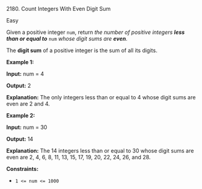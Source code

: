 2180\. Count Integers With Even Digit Sum

Easy

Given a positive integer `num`, return _the number of positive integers **less than or equal to**_ `num` _whose digit sums are **even**_.

The **digit sum** of a positive integer is the sum of all its digits.

**Example 1:**

**Input:** num = 4

**Output:** 2

**Explanation:** The only integers less than or equal to 4 whose digit sums are even are 2 and 4.

**Example 2:**

**Input:** num = 30

**Output:** 14

**Explanation:** The 14 integers less than or equal to 30 whose digit sums are even are 2, 4, 6, 8, 11, 13, 15, 17, 19, 20, 22, 24, 26, and 28.

**Constraints:**

* `1 <= num <= 1000`
